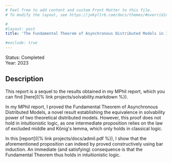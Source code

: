 ```yaml
---
# Feel free to add content and custom Front Matter to this file.
# To modify the layout, see https://jekyllrb.com/docs/themes/#overriding-theme-defaults

#
#layout: post
title: 'The Fundamental Theorem of Asynchronous Distributed Models in Intuitionistic Logic'

#exclude: true
---
```

Status: Completed  
Year: 2023

## Description
This report is a sequel to the results obtained in my MPhil report, which you can find [here]({% link  projects/solvability.markdown %}).

In my MPhil report, I proved the Fundamental Theorem of Asynchronous Distributed Models, a novel result establishing the equivalence in solvability power of two theoretical distributed models. However, this  proof does not hold in intuitionistic logic, as one intermediate proposition relies on the law of excluded middle and Kőnig's lemma, which only holds in classical logic.

In this [report]({% link  projects/docs/admil.pdf %}), I show that the aforementioned proposition can indeed by proved constructively using bar induction. An immediate (and satisfying) consequence is that the Fundamental Theorem thus holds in intuitionistic logic.
